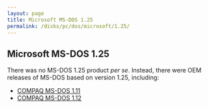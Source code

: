 ```yaml
---
layout: page
title: Microsoft MS-DOS 1.25
permalink: /disks/pc/dos/microsoft/1.25/
---
```


Microsoft MS-DOS 1.25
---

There was no MS-DOS 1.25 product *per se*.  Instead, there were OEM releases of MS-DOS based on version 1.25,
including:

* [COMPAQ MS-DOS 1.11](/disks/pc/dos/compaq/1.11/)
* [COMPAQ MS-DOS 1.12](/disks/pc/dos/compaq/1.12/)
